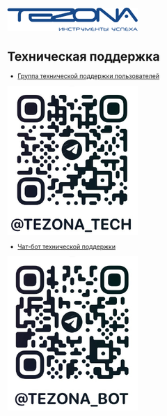 <img src="../assets/company_logo/Тезона_синий.png" width=300></img>
# Техническая поддержка

* [Группа технической поддержки пользователей](https://t.me/tezona_tech)

<img src="../assets/qr/qrtech.jpg" width=300 class="zoom border center"></img>

* [Чат-бот технической поддержки](https://t.me/Tezona_bot)

<img src="../assets/qr/qrbot.jpg" width=300 class="zoom border center"></img>
